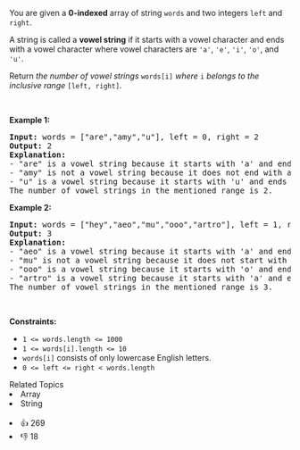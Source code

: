 <p>You are given a <strong>0-indexed</strong> array of string <code>words</code> and two integers <code>left</code> and <code>right</code>.</p>

<p>A string is called a <strong>vowel string</strong> if it starts with a vowel character and ends with a vowel character where vowel characters are <code>'a'</code>, <code>'e'</code>, <code>'i'</code>, <code>'o'</code>, and <code>'u'</code>.</p>

<p>Return <em>the number of vowel strings </em><code>words[i]</code><em> where </em><code>i</code><em> belongs to the inclusive range </em><code>[left, right]</code>.</p>

<p>&nbsp;</p> 
<p><strong class="example">Example 1:</strong></p>

<pre>
<strong>Input:</strong> words = ["are","amy","u"], left = 0, right = 2
<strong>Output:</strong> 2
<strong>Explanation:</strong> 
- "are" is a vowel string because it starts with 'a' and ends with 'e'.
- "amy" is not a vowel string because it does not end with a vowel.
- "u" is a vowel string because it starts with 'u' and ends with 'u'.
The number of vowel strings in the mentioned range is 2.
</pre>

<p><strong class="example">Example 2:</strong></p>

<pre>
<strong>Input:</strong> words = ["hey","aeo","mu","ooo","artro"], left = 1, right = 4
<strong>Output:</strong> 3
<strong>Explanation:</strong> 
- "aeo" is a vowel string because it starts with 'a' and ends with 'o'.
- "mu" is not a vowel string because it does not start with a vowel.
- "ooo" is a vowel string because it starts with 'o' and ends with 'o'.
- "artro" is a vowel string because it starts with 'a' and ends with 'o'.
The number of vowel strings in the mentioned range is 3.
</pre>

<p>&nbsp;</p> 
<p><strong>Constraints:</strong></p>

<ul> 
 <li><code>1 &lt;= words.length &lt;= 1000</code></li> 
 <li><code>1 &lt;= words[i].length &lt;= 10</code></li> 
 <li><code>words[i]</code> consists of only lowercase English letters.</li> 
 <li><code>0 &lt;= left &lt;= right &lt; words.length</code></li> 
</ul>

<div><div>Related Topics</div><div><li>Array</li><li>String</li></div></div><br><div><li>👍 269</li><li>👎 18</li></div>